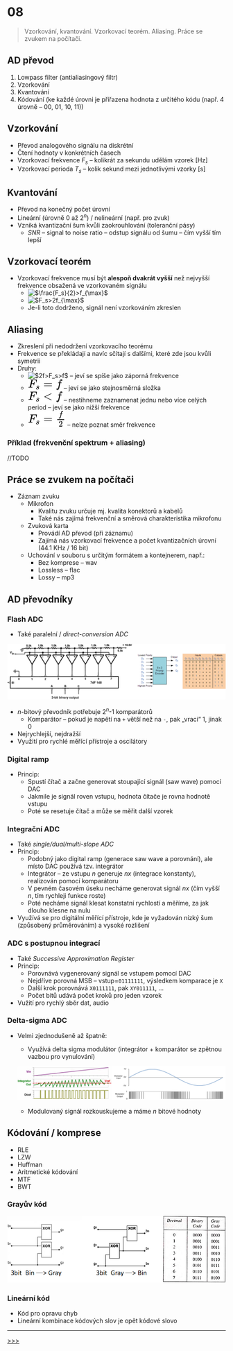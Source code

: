 # 08

> Vzorkování, kvantování. Vzorkovací teorém. Aliasing. Práce se zvukem na počítači.

## AD převod

1. Lowpass filter (antialiasingový filtr)
2. Vzorkování
3. Kvantování
4. Kódování (ke každé úrovni je přiřazena hodnota z určitého kódu (např. 4 úrovně – 00, 01, 10, 11))

## Vzorkování

* Převod analogového signálu na diskrétní
* Čtení hodnoty v konkrétních časech
* Vzorkovací frekvence _F<sub>s</sub>_ – kolikrát za sekundu udělám vzorek [Hz]
* Vzorkovací perioda  _T<sub>s</sub>_ – kolik sekund mezi jednotlivými vzorky [s]

## Kvantování

* Převod na konečný počet úrovní
* Lineární (úrovně 0 až 2<sup>_n_</sup>) / nelineární (např. pro zvuk)
* Vzniká kvantizační šum kvůli zaokrouhlování (toleranční pásy)
  * _SNR_ – signal to noise ratio – odstup signálu od šumu – čím vyšší tím lepší

## Vzorkovací teorém

* Vzorkovací frekvence musí být __alespoň dvakrát vyšší__ než nejvyšší frekvence obsažená ve vzorkovaném signálu
  * <img alt="$\frac{F_s}{2}>f_{\max}$" src=".\MG\LX\08_s01.svg">
  * <img alt="$F_s>2f_{\max}$" src=".\MG\LX\08_s02.svg">
  * Je-li toto dodrženo, signál není vzorkováním zkreslen

## Aliasing

* Zkreslení při nedodržení vzorkovacího teorému
* Frekvence se překládají a navíc sčítají s dalšími, které zde jsou kvůli symetrii
* Druhy:
  * <img alt="$2f>F_s>f$" src=".\MG\LX\08_s03.svg"> – jeví se spíše jako záporná frekvence
  * <img alt="$F_s=f$" src=".\MG\LX\08_s04.svg"> – jeví se jako stejnosměrná složka
  * <img alt="$F_s<f$" src=".\MG\LX\08_s05.svg"> – nestihneme zaznamenat jednu nebo více celých period – jeví se jako nižší frekvence
  * <img alt="$F_s=\frac{f}{2}$" src=".\MG\LX\08_s06.svg"> – nelze poznat směr frekvence

### Příklad (frekvenční spektrum + aliasing)

//TODO

## Práce se zvukem na počítači

* Záznam zvuku
  * Mikrofon
    * Kvalitu zvuku určuje mj. kvalita konektorů a kabelů
    * Také nás zajímá frekvenční a směrová charakteristika mikrofonu
  * Zvuková karta
    * Provádí AD převod (při záznamu)
    * Zajímá nás vzorkovací frekvence a počet kvantizačních úrovní (44.1 KHz / 16 bit)
  * Uchování v souboru s určitým formátem a kontejnerem, např.:
    * Bez komprese – wav
    * Lossless – flac
    * Lossy – mp3

## AD převodníky

### Flash ADC

* Také paralelní / _direct-conversion ADC_

![Flash ADC](./MG/08_01.png)

* _n_-bitový převodník potřebuje 2<sup>_n_</sup>-1 komparátorů
  * Komparátor – pokud je napětí na `+` větší než na `-`, pak „vrací“ 1, jinak 0
* Nejrychlejší, nejdražší
* Využití pro rychlé měřící přístroje a oscilátory

### Digital ramp

* Princip:
  * Spustí čítač a začne generovat stoupající signál (saw wave) pomocí DAC
  * Jakmile je signál roven vstupu, hodnota čítače je rovna hodnotě vstupu
  * Poté se resetuje čítač a může se měřit další vzorek

### Integrační ADC

* Také _single/dual/multi-slope ADC_
* Princip:
  * Podobný jako digital ramp (generace saw wave a porovnání), ale místo DAC používá tzv. integrátor
  * Integrátor – ze vstupu _n_ generuje _nx_ (integrace konstanty), realizován pomocí komparátoru
  * V pevném časovém úseku necháme generovat signál _nx_ (čím vyšší _n_, tím rychleji funkce roste)
  * Poté necháme signál klesat konstatní rychlostí a měříme, za jak dlouho klesne na nulu
* Využívá se pro digitální měřící přístroje, kde je vyžadován nízký šum (způsobený průměrováním) a vysoké rozlišení

### ADC s postupnou integrací

* Také _Successive Approximation Register_
* Princip:
  * Porovnává vygenerovaný signál se vstupem pomocí DAC
  * Nejdříve porovná MSB – vstup=`01111111`, výsledkem komparace je `X`
  * Další krok porovnává `X0111111`, pak `XY011111`, ...
  * Počet bitů udává počet kroků pro jeden vzorek
* Vužití pro rychlý sběr dat, audio

### Delta-sigma ADC

* Velmi zjednodušeně až špatně:
  * Využívá delta sigma modulátor (integrátor + komparátor se zpětnou vazbou pro vynulování)
  
  ![Delta Sigma modulace](./MG/08_02.png)
  
  * Modulovaný signál rozkouskujeme a máme _n_ bitové hodnoty

## Kódování / komprese

* RLE
* LZW
* Huffman
* Aritmetické kódování
* MTF
* BWT

### Grayův kód

![Grayův kód](./MG/08_03.png)

### Lineární kód

* Kód pro opravu chyb
* Lineární kombinace kódových slov je opět kódové slovo

---
[>>>](./09.MD)
